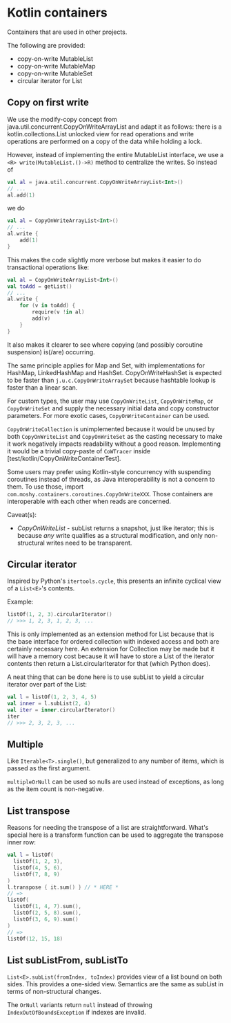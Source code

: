 # Kotlin containers

Containers that are used in other projects.

The following are provided:
- copy-on-write MutableList
- copy-on-write MutableMap
- copy-on-write MutableSet
- circular iterator for List

## Copy on first write
We use the modify-copy concept from java.util.concurrent.CopyOnWriteArrayList and adapt it as follows:
there is a kotlin.collections.List unlocked view for read operations and write operations are performed on a copy
of the data while holding a lock.

However, instead of implementing the entire MutableList interface, we use a `<R> write(MutableList.()->R)` method
to centralize the writes. So instead of
```kotlin
val al = java.util.concurrent.CopyOnWriteArrayList<Int>()
// ...
al.add(1)
```
we do
```kotlin
val al = CopyOnWriteArrayList<Int>()
// ...
al.write {
    add(1)
}
```

This makes the code slightly more verbose but makes it easier to do transactional operations like:
```kotlin
val al = CopyOnWriteArrayList<Int>()
val toAdd = getList()
// ...
al.write {
    for (v in toAdd) {
        require(v !in al)
        add(v)
    }
}
```
It also makes it clearer to see where copying (and possibly coroutine suspension) is(/are) occurring.

The same principle applies for Map and Set, with implementations for HashMap, LinkedHashMap and HashSet.
CopyOnWriteHashSet is expected to be faster than `j.u.c.CopyOnWriteArraySet` because hashtable lookup is faster than a
linear scan.

For custom types, the user may use `CopyOnWriteList`, `CopyOnWriteMap`, or `CopyOnWriteSet` and supply the necessary
initial data and copy constructor parameters.
For more exotic cases, `CopyOnWriteContainer` can be used.

`CopyOnWriteCollection` is unimplemented because it would be unused by both `CopyOnWriteList` and `CopyOnWriteSet` as
the casting necessary to make it work negatively impacts readability without a good reason.
Implementing it would be a trivial copy-paste of `CoWTracer` inside [test/kotlin/CopyOnWriteContainerTest].

Some users may prefer using Kotlin-style concurrency with suspending coroutines instead of threads, as
Java interoperability is not a concern to them. To use those, import `com.moshy.containers.coroutines.CopyOnWriteXXX`.
Those containers are interoperable with each other when reads are concerned.

Caveat(s):
- *CopyOnWriteList* - subList returns a snapshot, just like iterator; this is because *any* write qualifies as a
  structural modification, and only non-structural writes need to be transparent.

## Circular iterator
Inspired by Python's `itertools.cycle`, this presents an infinite cyclical view of a `List<E>`'s contents.

Example:
```kotlin
listOf(1, 2, 3).circularIterator()
// >>> 1, 2, 3, 1, 2, 3, ...
```

This is only implemented as an extension method for List because that is the base interface for ordered collection
with indexed access and both are certainly necessary here. An extension for Collection may be made but it will have a
memory cost because it will have to store a List of the iterator contents then return a List.circularIterator for that
(which Python does).

A neat thing that can be done here is to use subList to yield a circular iterator over part of the List:
```kotlin
val l = listOf(1, 2, 3, 4, 5)
val inner = l.subList(2, 4)
val iter = inner.circularIterator()
iter
// >>> 2, 3, 2, 3, ...
```

## Multiple
Like `Iterable<T>.single()`, but generalized to any number of items, which is passed as the first argument.

`multipleOrNull` can be used so nulls are used instead of exceptions, as long as the item count is non-negative.

## List transpose
Reasons for needing the transpose of a list are straightforward. What's special here is a transform function can be
used to aggregate the transpose inner row:
```kotlin
val l = listOf(
  listOf(1, 2, 3),
  listOf(4, 5, 6),
  listOf(7, 8, 9)
)
l.transpose { it.sum() } // * HERE *
// =>
listOf(
  listOf(1, 4, 7).sum(),
  listOf(2, 5, 8).sum(),
  listOf(3, 6, 9).sum()
)
// =>
listOf(12, 15, 18)
```

## List subListFrom, subListTo
`List<E>.subList(fromIndex, toIndex)` provides view of a list bound on both sides. This provides a one-sided view.
Semantics are the same as subList in terms of non-structural changes.

The `OrNull` variants return `null` instead of throwing `IndexOutOfBoundsException` if indexes are invalid.
